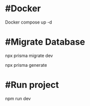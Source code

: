 # #Docker

Docker compose up -d

# #Migrate Database

npx prisma migrate dev

npx prisma generate

# #Run project
npm run dev

